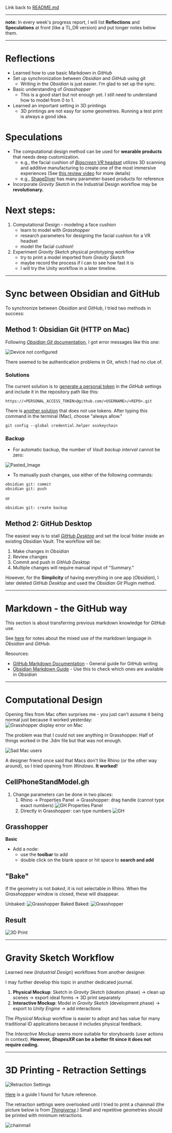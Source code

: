 Link back to [README.md](../README.md)

---

**note:** 
In every week's progress report, I will list **Reflections** and **Speculations** at front (like a TL,DR version) and put longer notes below them. 

---
# Reflections
- Learned how to use basic Markdown in *GitHub*
- Set up synchronization between *Obsidian* and *GitHub* using git
	- Writing in the *Obsidian* is just easier. I'm glad to set up the sync.   
- Basic understanding of *Grasshopper*
	- This is a good start but not enough yet. I still need to understand how to model from 0 to 1.  
- Learned an important setting in 3D printings
	- 3D printings are not easy for some geometries. Running a test print is always a good idea. 

# Speculations
- The computational design method can be used for **wearable products** that needs deep customization. 
	- e.g., the facial cushion of [*Bigscreen VR* headset](https://www.bigscreenvr.com/) utilizes 3D scanning and additive manufacturing to create one of the most immersive experiences (See [this review video](https://www.youtube.com/watch?v=obAhWP9vkhU&pp=ygUTYmlnIHNjcmVlbiB2ciBzYWRseQ%3D%3D) for more details)
	- e.g., [ShapeDiver](**https://shapediver.com/**) has many parameter-based products for reference
- Incorporate *Gravity Sketch* in the Industrial Design workflow may be **revolutionary.** 

# Next steps:
1. Computational Design - modeling a face cushion
	- learn to model with *Grasshopper*
	- research parameters for designing the facial cushion for a VR headset
	- model the facial cushion!
2. Experiment *Gravity Sketch* physical prototyping workflow
	- try to print a model imported from *Gravity Sketch*
	- maybe record the process if I can to see how fast it is
	- I will try the Unity workflow in a later timeline. 

---
# Sync between Obsidian and GitHub
To synchronize between *Obsidian* and *GitHub*, I tried two methods in success: 
## Method 1: Obsidian Git (HTTP on Mac)
Following [*Obsidian Git* documentation](https://publish.obsidian.md/git-doc/Getting+Started), I got error messages like this one: 

![Device not configured](https://kattsun.dev/img/Pasted%20image%2020210528092236.png)

There seemed to be authentication problems in Git, which I had no clue of. 

### Solutions
The current solution is to  [generate a personal token](https://linked-blog-starter.vercel.app/connect-obsidian-vault-with-github) in the *GitHub* settings and include it in the repository path like this: 
```
https://<PERSONAL_ACCESS_TOKEN>@github.com/<USERNAME>/<REPO>.git
```

There is [another solution](https://kattsun.dev/posts/2021-05-28-obsidian-git-authentication-error/) that does not use tokens. After typing this command in the terminal (Mac), choose "always allow."

```
git config --global credential.helper osxkeychain
```

### Backup
- For automatic backup, the number of *Vault backup interval* cannot be zero:

![Pasted_Image](_attachments/Pasted_image_20230830213813.png)

- To manually push changes, use either of the following commands:
```
obsidian git: commit
obsidian git: push
```
or
```
obsidian git: create backup
```

## Method 2: GitHub Desktop 
The easiest way is to stall [*GitHub Desktop*](https://desktop.github.com) and set the local folder inside an existing Obsidian Vault. The workflow will be: 
1. Make changes in *Obsidian*
2. Review changes
3. Commit and push in *GitHub Desktop*
4. Multiple changes will require manual input of "Summary."

However, for the **Simplicity** of having everything in one app (*Obsidian*), I later deleted *GitHub Desktop* and used the *Obsidian Git* Plugin method. 

---

# Markdown - the GitHub way
This section is about transferring previous markdown knowledge for *GitHub* use. 

See [here](../projects/documents/_GitHub_Favored_Markdown.md) for notes about the mixed use of the markdown language in *Obsidian* and *GitHub*.

Resources: 
- [GitHub Markdown Documentation](https://docs.github.com/en/get-started/writing-on-github/getting-started-with-writing-and-formatting-on-github) - General guide for GitHub writing
- [Obsidian Markdown Guide](https://www.markdownguide.org/tools/obsidian/) - Use this to check which ones are available in *Obsidian*

---

# Computational Design
Opening files from Mac often surprises me - you just can't assume it being normal just because it worked yesterday: 
![Grasshopper display error on Mac](_attachments/Grasshopper_display_error.png)

The problem was that I could not see anything in Grasshopper. Half of things worked in the .3dm file but that was not enough. 

![Sad Mac users](_attachments/why_buy_a_mac.jpg)

A designer friend once said that Macs don't like Rhino (or the other way around), so I tried opening from *Windows*. **It worked!**

## CellPhoneStandModel.gh
1. Change parameters can be done in two places:
	1. Rhino -> Properties Panel -> Grasshopper: drag handle (cannot type exact numbers)
		![GH Properties Panel](_attachments/PropertiesPanel.png)
	2. Directly in Grasshopper: can type numbers ![GH](_attachments/GH_Nodes.png)

## Grasshopper
**Basic**
- Add a node:
	- use the **toolbar** to add
	- double click on the blank space or hit space to **search and add**

## "Bake"
If the geometry is not *baked*, it is not selectable in Rhino. When the *Grasshoppper* window is closed, these will disappear. 

Unbaked: 
![Grasshopper Baked](_attachments/Grasshopper_Unbaked.png)
Baked: 
![Grasshopper](_attachments/Grasshopper_Baked.png)

## Result
![3D Print](_attachments/3DPrint.jpg)

---
# Gravity Sketch Workflow
Learned new (*Industrial Design*) workflows from another designer. 

I may further develop this topic in another dedicated journal. 

1. **Physical Mockup**: Sketch in *Gravity Sketch* (ideation phase) -> clean up scenes -> export ideal forms -> 3D print separately
2. **Interactive Mockup**: Model in *Gravity Sketch* (development phase) -> export to *Unity Engine* -> add interactions

The *Physical Mockup* workflow is easier to adopt and has value for many traditional ID applications because it includes physical feedback. 

The *Interactive Mockup* seems more suitable for storyboards (user actions in context). **However, *ShapesXR* can be a better fit since it does not require coding.** 

---

# 3D Printing - Retraction Settings

![Retraction Settings](_attachments/Retraction_Settings.png)

[Here](https://all3dp.com/2/ender-3-pro-v2-retraction-settings-all-you-need-to-know/#:~:text=But%2C%20more%20importantly%2C%20too%20high,or%20even%20break%20mid%2Dprint.) is a guide I found for future reference.

The retraction settings were overlooked until I tried to print a chainmail (the picture below is from [*Thingiverse*](https://www.thingiverse.com/thing:2437081).) Small and repetitive geometries should be printed with minimum retractions.  

![chainmail](https://cdn.thingiverse.com/renders/5c/de/20/ac/31/126aac493a35688707ef6c6b0881315e_preview_featured.jpg)

 